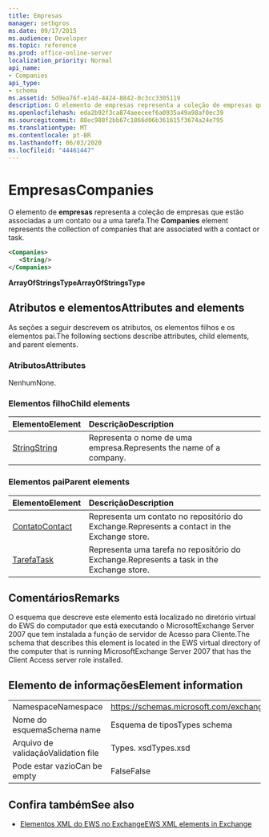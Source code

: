 ```yaml
---
title: Empresas
manager: sethgros
ms.date: 09/17/2015
ms.audience: Developer
ms.topic: reference
ms.prod: office-online-server
localization_priority: Normal
api_name:
- Companies
api_type:
- schema
ms.assetid: 5d9ea76f-e14d-4424-8842-0c3cc3305119
description: O elemento de empresas representa a coleção de empresas que estão associadas a um contato ou a uma tarefa.
ms.openlocfilehash: eda2b92f3ca874aeeceef6a0935a49a98af0ec39
ms.sourcegitcommit: 88ec988f2bb67c1866d06b361615f3674a24e795
ms.translationtype: MT
ms.contentlocale: pt-BR
ms.lasthandoff: 06/03/2020
ms.locfileid: "44461447"
---
```

# <a name="companies"></a><span data-ttu-id="54d90-103">Empresas</span><span class="sxs-lookup"><span data-stu-id="54d90-103">Companies</span></span>

<span data-ttu-id="54d90-104">O elemento de **empresas** representa a coleção de empresas que estão associadas a um contato ou a uma tarefa.</span><span class="sxs-lookup"><span data-stu-id="54d90-104">The **Companies** element represents the collection of companies that are associated with a contact or task.</span></span> 
  
```xml
<Companies>
   <String/>
</Companies>
```

 <span data-ttu-id="54d90-105">**ArrayOfStringsType**</span><span class="sxs-lookup"><span data-stu-id="54d90-105">**ArrayOfStringsType**</span></span>
## <a name="attributes-and-elements"></a><span data-ttu-id="54d90-106">Atributos e elementos</span><span class="sxs-lookup"><span data-stu-id="54d90-106">Attributes and elements</span></span>

<span data-ttu-id="54d90-107">As seções a seguir descrevem os atributos, os elementos filhos e os elementos pai.</span><span class="sxs-lookup"><span data-stu-id="54d90-107">The following sections describe attributes, child elements, and parent elements.</span></span>
  
### <a name="attributes"></a><span data-ttu-id="54d90-108">Atributos</span><span class="sxs-lookup"><span data-stu-id="54d90-108">Attributes</span></span>

<span data-ttu-id="54d90-109">Nenhum</span><span class="sxs-lookup"><span data-stu-id="54d90-109">None.</span></span>
  
### <a name="child-elements"></a><span data-ttu-id="54d90-110">Elementos filho</span><span class="sxs-lookup"><span data-stu-id="54d90-110">Child elements</span></span>

|<span data-ttu-id="54d90-111">**Elemento**</span><span class="sxs-lookup"><span data-stu-id="54d90-111">**Element**</span></span>|<span data-ttu-id="54d90-112">**Descrição**</span><span class="sxs-lookup"><span data-stu-id="54d90-112">**Description**</span></span>|
|:-----|:-----|
|[<span data-ttu-id="54d90-113">String</span><span class="sxs-lookup"><span data-stu-id="54d90-113">String</span></span>](string.md) <br/> |<span data-ttu-id="54d90-114">Representa o nome de uma empresa.</span><span class="sxs-lookup"><span data-stu-id="54d90-114">Represents the name of a company.</span></span>  <br/> |
   
### <a name="parent-elements"></a><span data-ttu-id="54d90-115">Elementos pai</span><span class="sxs-lookup"><span data-stu-id="54d90-115">Parent elements</span></span>

|<span data-ttu-id="54d90-116">**Elemento**</span><span class="sxs-lookup"><span data-stu-id="54d90-116">**Element**</span></span>|<span data-ttu-id="54d90-117">**Descrição**</span><span class="sxs-lookup"><span data-stu-id="54d90-117">**Description**</span></span>|
|:-----|:-----|
|[<span data-ttu-id="54d90-118">Contato</span><span class="sxs-lookup"><span data-stu-id="54d90-118">Contact</span></span>](contact.md) <br/> |<span data-ttu-id="54d90-119">Representa um contato no repositório do Exchange.</span><span class="sxs-lookup"><span data-stu-id="54d90-119">Represents a contact in the Exchange store.</span></span>  <br/> |
|[<span data-ttu-id="54d90-120">Tarefa</span><span class="sxs-lookup"><span data-stu-id="54d90-120">Task</span></span>](task.md) <br/> |<span data-ttu-id="54d90-121">Representa uma tarefa no repositório do Exchange.</span><span class="sxs-lookup"><span data-stu-id="54d90-121">Represents a task in the Exchange store.</span></span>  <br/> |
   
## <a name="remarks"></a><span data-ttu-id="54d90-122">Comentários</span><span class="sxs-lookup"><span data-stu-id="54d90-122">Remarks</span></span>

<span data-ttu-id="54d90-123">O esquema que descreve este elemento está localizado no diretório virtual do EWS do computador que está executando o MicrosoftExchange Server 2007 que tem instalada a função de servidor de Acesso para Cliente.</span><span class="sxs-lookup"><span data-stu-id="54d90-123">The schema that describes this element is located in the EWS virtual directory of the computer that is running MicrosoftExchange Server 2007 that has the Client Access server role installed.</span></span>
  
## <a name="element-information"></a><span data-ttu-id="54d90-124">Elemento de informações</span><span class="sxs-lookup"><span data-stu-id="54d90-124">Element information</span></span>

|||
|:-----|:-----|
|<span data-ttu-id="54d90-125">Namespace</span><span class="sxs-lookup"><span data-stu-id="54d90-125">Namespace</span></span>  <br/> |https://schemas.microsoft.com/exchange/services/2006/types  <br/> |
|<span data-ttu-id="54d90-126">Nome do esquema</span><span class="sxs-lookup"><span data-stu-id="54d90-126">Schema name</span></span>  <br/> |<span data-ttu-id="54d90-127">Esquema de tipos</span><span class="sxs-lookup"><span data-stu-id="54d90-127">Types schema</span></span>  <br/> |
|<span data-ttu-id="54d90-128">Arquivo de validação</span><span class="sxs-lookup"><span data-stu-id="54d90-128">Validation file</span></span>  <br/> |<span data-ttu-id="54d90-129">Types. xsd</span><span class="sxs-lookup"><span data-stu-id="54d90-129">Types.xsd</span></span>  <br/> |
|<span data-ttu-id="54d90-130">Pode estar vazio</span><span class="sxs-lookup"><span data-stu-id="54d90-130">Can be empty</span></span>  <br/> |<span data-ttu-id="54d90-131">False</span><span class="sxs-lookup"><span data-stu-id="54d90-131">False</span></span>  <br/> |
   
## <a name="see-also"></a><span data-ttu-id="54d90-132">Confira também</span><span class="sxs-lookup"><span data-stu-id="54d90-132">See also</span></span>



- [<span data-ttu-id="54d90-133">Elementos XML do EWS no Exchange</span><span class="sxs-lookup"><span data-stu-id="54d90-133">EWS XML elements in Exchange</span></span>](ews-xml-elements-in-exchange.md)

